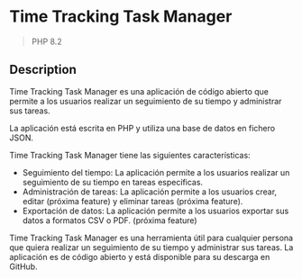 # Time Tracking Task Manager

> PHP 8.2

## Description
Time Tracking Task Manager es una aplicación de código abierto que permite a los usuarios realizar un seguimiento de 
su tiempo y administrar sus tareas. 

La aplicación está escrita en PHP y utiliza una base de datos en fichero JSON.

Time Tracking Task Manager tiene las siguientes características:

* Seguimiento del tiempo: La aplicación permite a los usuarios realizar un seguimiento de su tiempo en tareas específicas.
* Administración de tareas: La aplicación permite a los usuarios crear, editar (próxima feature) y eliminar tareas (próxima feature).
* Exportación de datos: La aplicación permite a los usuarios exportar sus datos a formatos CSV o PDF. (próxima feature)

Time Tracking Task Manager es una herramienta útil para cualquier persona que quiera realizar un seguimiento de su tiempo y administrar sus tareas. 
La aplicación es de código abierto y está disponible para su descarga en GitHub.